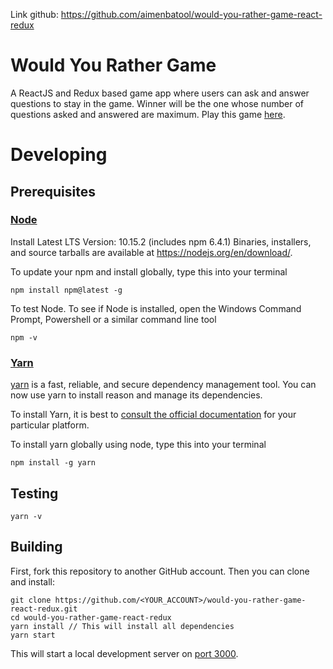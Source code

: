 Link github: https://github.com/aimenbatool/would-you-rather-game-react-redux

# Would You Rather Game

A ReactJS and Redux based game app where users can ask and answer questions to stay in the game. Winner will be the one whose number of questions asked and answered are maximum. 
Play this game [here](https://would-you-rather.aimen.dev//).

# Developing
## Prerequisites


### [Node](https://nodejs.org/en/)

Install Latest LTS Version: 10.15.2 (includes npm 6.4.1)
Binaries, installers, and source tarballs are available at
<https://nodejs.org/en/download/>.

To update your npm and install globally, type this into your terminal

```
npm install npm@latest -g

```
To test Node. To see if Node is installed, open the Windows Command Prompt, Powershell or a similar command line tool

```
npm -v
```
### [Yarn](https://www.npmjs.com/package/yarn)

[yarn](https://yarnpkg.com/) is a fast, reliable, and secure dependency management tool. You can now use yarn to install reason and manage its dependencies.

To install Yarn, it is best to [consult the official documentation](https://yarnpkg.com/en/docs/install) for your particular platform.

To install yarn globally using node, type this into your terminal

```
npm install -g yarn

```
## Testing 

```
yarn -v

```
## Building

First, fork this repository to another GitHub account. Then you can clone and install:

```
git clone https://github.com/<YOUR_ACCOUNT>/would-you-rather-game-react-redux.git
cd would-you-rather-game-react-redux
yarn install // This will install all dependencies
yarn start
```
This will start a local development server on [port 3000](http://localhost:3000).



